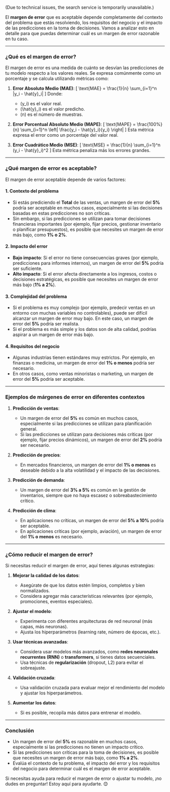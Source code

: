 (Due to technical issues, the search service is temporarily unavailable.)

El **margen de error** que es aceptable depende completamente del contexto del problema que estás resolviendo, los requisitos del negocio y el impacto de las predicciones en la toma de decisiones. Vamos a analizar esto en detalle para que puedas determinar cuál es un margen de error razonable en tu caso.

---

### **¿Qué es el margen de error?**

El margen de error es una medida de cuánto se desvían las predicciones de tu modelo respecto a los valores reales. Se expresa comúnmente como un porcentaje y se calcula utilizando métricas como:

1. **Error Absoluto Medio (MAE)**:
   \[
   \text{MAE} = \frac{1}{n} \sum_{i=1}^n |y_i - \hat{y}_i|
   \]
   Donde:
   - \(y_i\) es el valor real.
   - \(\hat{y}_i\) es el valor predicho.
   - \(n\) es el número de muestras.

2. **Error Porcentual Absoluto Medio (MAPE)**:
   \[
   \text{MAPE} = \frac{100\%}{n} \sum_{i=1}^n \left| \frac{y_i - \hat{y}_i}{y_i} \right|
   \]
   Esta métrica expresa el error como un porcentaje del valor real.

3. **Error Cuadrático Medio (MSE)**:
   \[
   \text{MSE} = \frac{1}{n} \sum_{i=1}^n (y_i - \hat{y}_i)^2
   \]
   Esta métrica penaliza más los errores grandes.

---

### **¿Qué margen de error es aceptable?**

El margen de error aceptable depende de varios factores:

#### 1. **Contexto del problema**
   - Si estás prediciendo el **Total** de las ventas, un margen de error del **5%** podría ser aceptable en muchos casos, especialmente si las decisiones basadas en estas predicciones no son críticas.
   - Sin embargo, si las predicciones se utilizan para tomar decisiones financieras importantes (por ejemplo, fijar precios, gestionar inventario o planificar presupuestos), es posible que necesites un margen de error más bajo, como **1% o 2%**.

#### 2. **Impacto del error**
   - **Bajo impacto**: Si el error no tiene consecuencias graves (por ejemplo, predicciones para informes internos), un margen de error del **5%** podría ser suficiente.
   - **Alto impacto**: Si el error afecta directamente a los ingresos, costos o decisiones estratégicas, es posible que necesites un margen de error más bajo (**1% a 2%**).

#### 3. **Complejidad del problema**
   - Si el problema es muy complejo (por ejemplo, predecir ventas en un entorno con muchas variables no controlables), puede ser difícil alcanzar un margen de error muy bajo. En este caso, un margen de error del **5%** podría ser realista.
   - Si el problema es más simple y los datos son de alta calidad, podrías aspirar a un margen de error más bajo.

#### 4. **Requisitos del negocio**
   - Algunas industrias tienen estándares muy estrictos. Por ejemplo, en finanzas o medicina, un margen de error del **1% o menos** podría ser necesario.
   - En otros casos, como ventas minoristas o marketing, un margen de error del **5%** podría ser aceptable.

---

### **Ejemplos de márgenes de error en diferentes contextos**

1. **Predicción de ventas**:
   - Un margen de error del **5%** es común en muchos casos, especialmente si las predicciones se utilizan para planificación general.
   - Si las predicciones se utilizan para decisiones más críticas (por ejemplo, fijar precios dinámicos), un margen de error del **2%** podría ser necesario.

2. **Predicción de precios**:
   - En mercados financieros, un margen de error del **1% o menos** es deseable debido a la alta volatilidad y el impacto de las decisiones.

3. **Predicción de demanda**:
   - Un margen de error del **3% a 5%** es común en la gestión de inventarios, siempre que no haya escasez o sobreabastecimiento crítico.

4. **Predicción de clima**:
   - En aplicaciones no críticas, un margen de error del **5% a 10%** podría ser aceptable.
   - En aplicaciones críticas (por ejemplo, aviación), un margen de error del **1% o menos** es necesario.

---

### **¿Cómo reducir el margen de error?**

Si necesitas reducir el margen de error, aquí tienes algunas estrategias:

1. **Mejorar la calidad de los datos**:
   - Asegúrate de que los datos estén limpios, completos y bien normalizados.
   - Considera agregar más características relevantes (por ejemplo, promociones, eventos especiales).

2. **Ajustar el modelo**:
   - Experimenta con diferentes arquitecturas de red neuronal (más capas, más neuronas).
   - Ajusta los hiperparámetros (learning rate, número de épocas, etc.).

3. **Usar técnicas avanzadas**:
   - Considera usar modelos más avanzados, como **redes neuronales recurrentes (RNN)** o **transformers**, si tienes datos secuenciales.
   - Usa técnicas de **regularización** (dropout, L2) para evitar el sobreajuste.

4. **Validación cruzada**:
   - Usa validación cruzada para evaluar mejor el rendimiento del modelo y ajustar los hiperparámetros.

5. **Aumentar los datos**:
   - Si es posible, recopila más datos para entrenar el modelo.

---

### **Conclusión**

- Un margen de error del **5%** es razonable en muchos casos, especialmente si las predicciones no tienen un impacto crítico.
- Si las predicciones son críticas para la toma de decisiones, es posible que necesites un margen de error más bajo, como **1% a 2%**.
- Evalúa el contexto de tu problema, el impacto del error y los requisitos del negocio para determinar cuál es el margen de error aceptable.

Si necesitas ayuda para reducir el margen de error o ajustar tu modelo, ¡no dudes en preguntar! Estoy aquí para ayudarte. 😊
